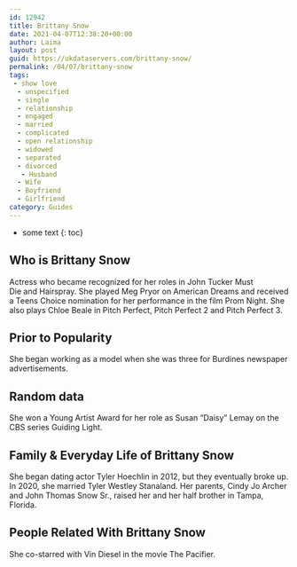 ```yaml
---
id: 12942
title: Brittany Snow
date: 2021-04-07T12:38:20+00:00
author: Laima
layout: post
guid: https://ukdataservers.com/brittany-snow/
permalink: /04/07/brittany-snow
tags:
 - show love
  - unspecified
  - single
  - relationship
  - engaged
  - married
  - complicated
  - open relationship
  - widowed
  - separated
  - divorced
   - Husband
  - Wife
  - Boyfriend
  - Girlfriend
category: Guides
---
```


* some text
{: toc}


## Who is Brittany Snow
                  
                  
                  
Actress who became recognized for her roles in John Tucker Must Die and Hairspray. She played Meg Pryor on American Dreams and received a Teens Choice nomination for her performance in the film Prom Night. She also plays Chloe Beale in Pitch Perfect, Pitch Perfect 2 and Pitch Perfect 3. 
                  
              
            
              
            
                
                
                
## Prior to Popularity
                  
                  
                  
She began working as a model when she was three for Burdines newspaper advertisements. 
                  
              
            
              
            
                
                
                
## Random data
                  
                  
                  
She won a Young Artist Award for her role as Susan &#8220;Daisy&#8221; Lemay on the CBS series Guiding Light. 
                  
              
            
              
            
                
                
                
## Family & Everyday Life of Brittany Snow
                  
                  
                  
She began dating actor Tyler Hoechlin in 2012, but they eventually broke up. In 2020, she married Tyler Westley Stanaland. Her parents, Cindy Jo Archer and John Thomas Snow Sr., raised her and her half brother in Tampa, Florida. 
                  
              
            
              
            
                
                
                
## People Related With Brittany Snow
                  
                  
                  
She co-starred with Vin Diesel in the movie The Pacifier. 
                  
              
            
              
            
                
              
            
              
              
            
            
              
            
          
          
          